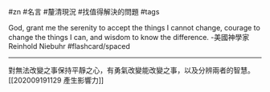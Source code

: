 #zn #名言  #釐清現況 #找值得解決的問題 #tags

God, grant me the serenity to accept the things I cannot change, courage to change the things I can, and wisdom to know the difference. -美國神學家 Reinhold Niebuhr #flashcard/spaced 

---

對無法改變之事保持平靜之心，有勇氣改變能改變之事，以及分辨兩者的智慧。[[202009191129 產生影響力]]

